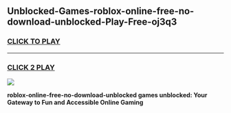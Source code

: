 
## Unblocked-Games-roblox-online-free-no-download-unblocked-Play-Free-oj3q3
<h3>
<a href="https://premium76.site?title=roblox-online-free-no-download-unblocked&ref=18A1">CLICK TO PLAY</a></h3>
<hr>

<h3>
<a href="https://premium76.site?title=roblox-online-free-no-download-unblocked&ref=18A1">CLICK 2 PLAY</a>
  
</h3>

<a href="https://premium76.site?title=roblox-online-free-no-download-unblocked&ref=18A1"><img src="https://clearcache.store/games.png"></a>


**roblox-online-free-no-download-unblocked games unblocked: Your Gateway to Fun and Accessible Online Gaming**
